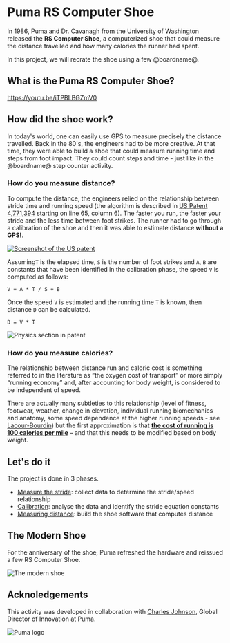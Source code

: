 # Puma RS Computer Shoe

In 1986, Puma and Dr. Cavanagh from the University of Washington released the **RS Computer Shoe**, a computerized shoe that could measure the distance travelled and how many calories the runner had spent.

In this project, we will recrate the shoe using a few @boardname@.

## What is the Puma RS Computer Shoe?

https://youtu.be/iTPBLBGZmV0

## How did the shoe work?

In today's world, one can easily use GPS to measure precisely the distance travelled. Back in the 80's, the engineers had to be more creative. At that time, they were able to build a shoe that could measure running time and steps from foot impact. They could count steps and time - just like in the @boardname@ step counter activity.

### How do you measure distance?

To compute the distance, the engineers relied on the relationship between stride time and running speed (the algorithm is described in [US Patent 4,771,394](/static/mb/projects/puma-rs-computer-shoe/patent.pdf) starting on line 65, column 6). The faster you run, the faster your stride and the less time between foot strikes. The runner had to go through a calibration of the shoe and then it was able to estimate distance **without a GPS!**.

[![Screenshot of the US patent](/static/mb/projects/puma-rs-computer-shoe/uspatent.png)](/static/mb/projects/puma-rs-computer-shoe/patent.pdf)

Assuming``T`` is the elapsed time, ``S`` is the number of foot strikes
and ``A``, ``B`` are constants that have been identified in the calibration phase, the 
speed ``V`` is computed as follows:

    V = A * T / S + B


Once the speed ``V`` is estimated and the running time ``T`` is known, then distance ``D`` can be calculated.

    D = V * T

![Physics section in patent](/static/mb/projects/puma-rs-computer-shoe/physics.png)

### How do you measure calories?

The relationship between distance run and caloric cost is something referred to in the literature as “the oxygen cost of transport” or more simply “running economy” and, after accounting for body weight, is considered to be independent of speed.
 
There are actually many subtleties to this relationship (level of fitness, footwear, weather, change in elevation, individual running biomechanics and anatomy, some speed dependence at the higher running speeds - see [Lacour-Bourdin](https://www.ncbi.nlm.nih.gov/pubmed/25681108)) but the first approximation is that **[the cost of running is 100 calories per mile](https://www.healthline.com/health/fitness-exercise/running-burn-calories-per-mile#per-mile)** – and that this needs to be modified based on body weight.

## Let's do it

The project is done in 3 phases. 

* [Measure the stride](/projects/puma-rs-computer-shoe/measuring-stride): collect data to determine the stride/speed relationship
* [Calibration](/projects/puma-rs-computer-shoe/calibration): analyse the data and identify the stride equation constants
* [Measuring distance](projects/puma-rs-computer-shoe/measuring-distance): build the shoe software that computes distance

## The Modern Shoe

For the anniversary of the shoe, Puma refreshed the hardware and reissued a few RS Computer Shoe.

![The modern shoe](/static/mb/projects/puma-rs-computer-shoe/packaging.gif)

## Acknoledgements

This activity was developed in collaboration with [Charles Johnson](https://www.linkedin.com/in/thecharliehaus), Global Director of Innovation at Puma.

![Puma logo](/static/mb/projects/puma-rs-computer-shoe/puma.png)